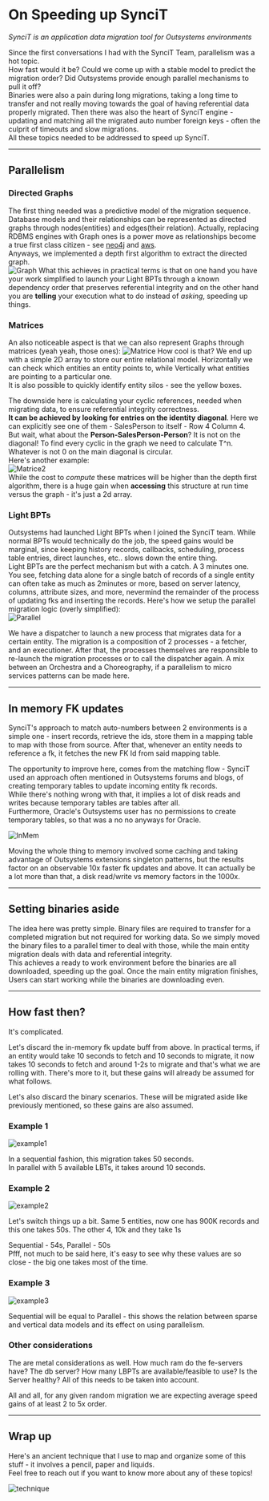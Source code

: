 # On Speeding up SynciT

*SynciT is an application data migration tool for Outsystems environments*  

Since the first conversations I had with the SynciT Team, parallelism was a hot topic.  
How fast would it be?  Could we come up with a stable model to predict the migration order? Did Outsystems provide enough parallel mechanisms to pull it off?  
Binaries were also a pain during long migrations, taking a long time to transfer and not really moving towards the goal of having referential data properly migrated.
Then there was also the heart of SynciT engine - updating and matching all the migrated auto number foreign keys - often the culprit of timeouts and slow migrations.  
All these topics needed to be addressed to speed up SynciT.

-----

## Parallelism

### Directed Graphs

The first thing needed was a predictive model of the migration sequence. Database models and their relationships can be represented as directed graphs through nodes(entities) and edges(their relation). Actually, replacing RDBMS engines with Graph ones is a power move as relationships become a true first class citizen - see [neo4j](https://neo4j.com/developer/graph-database/) and [aws](https://aws.amazon.com/nosql/graph/).  
Anyways, we implemented a depth first algorithm to extract the directed graph.  
![Graph](../images/SynciTSpeedingUp/Graph.png)
What this achieves in practical terms is that on one hand you have your work simplified to launch your Light BPTs through a known dependency order that preserves referential integrity and on the other hand you are **telling** your execution what to do instead of *asking*, speeding up things.

### Matrices  

An also noticeable aspect is that we can also represent Graphs through matrices (yeah yeah, those ones):
![Matrice](../images/SynciTSpeedingUp/Matrice.jpg)
How cool is that? We end up with a simple 2D array to store our entire relational model. Horizontally we can check which entities an entity points to, while Vertically what entities are pointing to a particular one.  
It is also possible to quickly identify entity silos - see the yellow boxes.  

The downside here is calculating your cyclic references, needed when migrating data, to ensure referential integrity  correctness.  
**It can be achieved by looking for entries on the identity diagonal**. Here we can explicitly see one of them - SalesPerson to itself - Row 4 Column 4.  
But wait, what about the **Person-SalesPerson-Person**? It is not on the diagonal! To find every cyclic in the graph we need to calculate T^n. Whatever is not 0 on the main diagonal is circular.  
Here's another example:  
![Matrice2](../images/SynciTSpeedingUp/Matrice2.png)  
While the cost to *compute* these matrices will be higher than the depth first algorithm, there is a huge gain when **accessing** this structure at run time versus the graph - it's just a 2d array.

### Light BPTs

Outsystems had launched Light BPTs when I joined the SynciT team. While normal BPTs would technically do the job, the speed gains would be marginal, since keeping history records, callbacks, scheduling, process table entries, direct launches, etc.. slows down the entire thing.  
Light BPTs are the perfect mechanism but with a catch. A 3 minutes one. You see, fetching data alone for a single batch of records of a single entity can often take as much as 2minutes or more, based on server latency, columns, attribute sizes, and more, nevermind the remainder of the process of updating fks and inserting the records.
Here's how we setup the parallel migration logic (overly simplified):  
![Parallel](../images/SynciTSpeedingUp/Parallel.png)

We have a dispatcher to launch a new process that migrates data for a certain entity. The migration is a composition of 2 processes - a fetcher, and an executioner.
After that, the processes themselves are responsible to re-launch the migration processes or to call the dispatcher again. A mix between an Orchestra and a Choreography, if a parallelism to micro services patterns can be made here.

-----

## In memory FK updates

SynciT's approach to match auto-numbers between 2 environments is a simple one - insert records, retrieve the ids, store them in a mapping table to map with those from source.
After that, whenever an entity needs to reference a fk, it fetches the new FK Id from said mapping table.

The opportunity to improve here, comes from the matching flow - SynciT used an approach often mentioned in Outsystems forums and blogs, of creating temporary tables to update incoming entity fk records.  
While there's nothing wrong with that, it implies a lot of disk reads and writes because temporary tables are tables after all.  
Furthermore, Oracle's Outsystems user has no permissions to create temporary tables, so that was a no no anyways for Oracle.  

![InMem](../images/SynciTSpeedingUp/InMem.jpg)

Moving the whole thing to memory involved some caching and taking advantage of Outsystems extensions singleton patterns, but the results factor on an observable 10x faster fk updates and above. It can actually be a lot more than that, a disk read/write vs memory factors in the 1000x.

-----

## Setting binaries aside

The idea here was pretty simple. Binary files are required to transfer for a completed migration but not required for working data. So we simply moved the binary files to a parallel timer to deal with those, while the main entity migration deals with data and referential integrity.  
This achieves a ready to work environment before the binaries are all downloaded, speeding up the goal. Once the main entity migration finishes, Users can start working while the binaries are downloading even.

-----

## How fast then?  

It's complicated.  

Let's discard the in-memory fk update buff from above. In practical terms, if an entity would take 10 seconds to fetch and 10 seconds to migrate, it now takes 10 seconds to fetch and around 1-2s to migrate and that's what we are rolling with. There's more to it, but these gains will already be assumed for what follows.

Let's also discard the binary scenarios. These will be migrated aside like previously mentioned, so these gains are also assumed.

### Example 1

![example1](../images/SynciTSpeedingUp/ex1.png)  

In a sequential fashion, this migration takes 50 seconds.  
In parallel with 5 available LBTs, it takes around 10 seconds.  

### Example 2

![example2](../images/SynciTSpeedingUp/ex2.png)  

Let's switch things up a bit. Same 5 entities, now one has 900K records and this one takes 50s. The other 4, 10k and they take 1s

Sequential - 54s, Parallel - 50s  
Pfff, not much to be said here, it's easy to see why these values are so close - the big one takes most of the time.

### Example 3

![example3](../images/SynciTSpeedingUp/ex3.png)  

Sequential will be equal to Parallel - this shows the relation between sparse and vertical data models and its effect on using parallelism.

### Other considerations  

The are metal considerations as well. How much ram do the fe-servers have? The db server? How many LBPTs are available/feasible to use? Is the Server healthy? All of this needs to be taken into account.  

All and all, for any given random migration we are expecting average speed gains of at least 2 to 5x order.

-----

## Wrap up  

Here's an ancient technique that I use to map and organize some of this stuff - it involves a pencil, paper and liquids.  
Feel free to reach out if you want to know more about any of these topics!
  
![technique](../images/SynciTSpeedingUp/technique.jpg)
